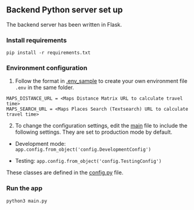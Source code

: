 ## Backend Python server set up 

The backend server has been written in Flask.

### Install requirements
```
pip install -r requirements.txt
```
### Environment configuration

1. Follow the format in [.env_sample](.env_sample) to create your own environment file `.env` in the same folder. 
```
MAPS_DISTANCE_URL = <Maps Distance Matrix URL to calculate travel time>
MAPS_SEARCH_URL = <Maps Places Search (Textsearch) URL to calculate travel time>
```
2. To change the configuration settings, edit the [main](main.py) file to include the following settings. They are set to production mode by default.
- Development mode: `app.config.from_object('config.DevelopmentConfig')`

- Testing: 
`app.config.from_object('config.TestingConfig')`

These classes are defined in the [config.py](config.py) file. 

### Run the app
```
python3 main.py
```